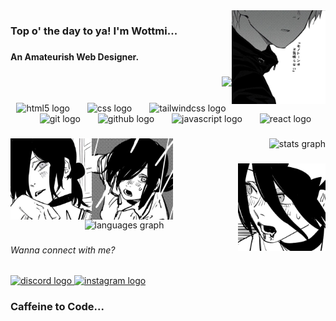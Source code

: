 <img align="right" height="150" src="Reiji.jpg"  />

###

<h3 align="left">Top o' the day to ya! I'm Wottmi...</h3>

###

<h4 align="left">An Amateurish Web Designer.</h4>

###

<div align="right">
  <img src="https://visitor-badge.laobi.icu/badge?page_id=pranjlxyz.pranjlxyz&left_color=gray&right_color=black&left_text=Visitors"  />
</div>

###

<div align="center">
  <img src="https://cdn.simpleicons.org/html5/E34F26" height="25" alt="html5 logo"  />
  <img width="20" />
  <img src="https://cdn.simpleicons.org/css/1572B6" height="25" alt="css logo"  />
  <img width="20" />
  <img src="https://cdn.simpleicons.org/tailwindcss/06B6D4" height="25" alt="tailwindcss logo"  />
  <img width="20" />
  <img src="https://cdn.simpleicons.org/git/F05032" height="25" alt="git logo"  />
  <img width="20" />
  <img src="https://cdn.simpleicons.org/github/181717" height="25" alt="github logo"  />
  <img width="20" />
  <img src="https://cdn.simpleicons.org/javascript/F7DF1E" height="25" alt="javascript logo"  />
  <img width="20" />
  <img src="https://cdn.simpleicons.org/react/61DAFB" height="25" alt="react logo"  />
</div>

###

<img align="left" height="130" src="Wife.jpg"  />

###

<img align="left" height="130" src="Reze.jpg"  />

###

<div align="right">
  <img src="https://github-readme-stats.vercel.app/api?username=wottmi&hide_title=true&hide_rank=false&show_icons=true&include_all_commits=true&count_private=true&disable_animations=false&theme=tokyonight&locale=en&hide_border=true&order=1" height="105" alt="stats graph"  />
</div>

###

<img align="right" height="140" src="Again-wife.jpg"  />

###

<div align="center">
  <img src="https://github-readme-stats.vercel.app/api/top-langs?username=wottmi&locale=en&hide_title=false&layout=compact&card_width=320&langs_count=5&theme=tokyonight&hide_border=true&order=2&custom_title=Languages" height="150" alt="languages graph"  />
</div>

###

<h6 align="left">Wanna connect with me?</h6>

###

<div align="left">
  <a href="https://discord.gg/X4bQyJmrtT" target="_blank">
    <img src="https://img.shields.io/static/v1?message=Discord&logo=discord&label=Server&color=7289DA&logoColor=white&labelColor=&style=for-the-badge" height="30" alt="discord logo"  />
  </a>
  <a href="https://www.instagram.com/wottmi?igsh=MWZmcWU2MnNsa3Q3bg==" target="_blank">
    <img src="https://img.shields.io/static/v1?message=Instagram&logo=instagram&label=Page&color=E4405F&logoColor=white&labelColor=&style=for-the-badge" height="30" alt="instagram logo"  />
  </a>
</div>

###

<h3 align="left">Caffeine to Code...</h3>

###
